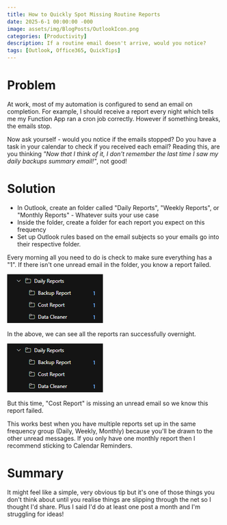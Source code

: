 ```yaml
---
title: How to Quickly Spot Missing Routine Reports
date: 2025-6-1 00:00:00 -000
image: assets/img/BlogPosts/OutlookIcon.png
categories: [Productivity]
description: If a routine email doesn't arrive, would you notice?
tags: [Outlook, Office365, QuickTips]
---
```


# Problem
At work, most of my automation is configured to send an email on completion. For example, I should receive a report every night which tells me my Function App ran a cron job correctly. However if something breaks, the emails stop.

Now ask yourself - would you notice if the emails stopped? Do you have a task in your calendar to check if you received each email? Reading this, are you thinking *"Now that I think of it, I don't remember the last time I saw my daily backups summary email!"*, not good!

# Solution
- In Outlook, create an folder called "Daily Reports",  "Weekly Reports", or "Monthly Reports" - Whatever suits your use case
- Inside the folder, create a folder for each report you expect on this frequency
- Set up Outlook rules based on the email subjects so your emails go into their respective folder.

Every morning all you need to do is check to make sure everything has a "1". If there isn't one unread email in the folder, you know a report failed.

![A picture showing Outlook where all folders have a "1" to show all reports ran successfully overnight.](assets/img/BlogPosts/EmailReports-ReportsRan.png)

In the above, we can see all the reports ran successfully overnight.

![A picture showing Outlook where one folder is missing a "1", suggesting one report to run overnight.](assets/img/BlogPosts/EmailReports-FailedReport.png)

But this time, "Cost Report" is missing an unread email so we know this report failed.

This works best when you have multiple reports set up in the same frequency group (Daily, Weekly, Monthly) because you'll be drawn to the other unread messages. If you only have one monthly report then I recommend sticking to Calendar Reminders.

# Summary
It might feel like a simple, very obvious tip but it's one of those things you don't think about until you realise things are slipping through the net so I thought I'd share. Plus I said I'd do at least one post a month and I'm struggling for ideas!